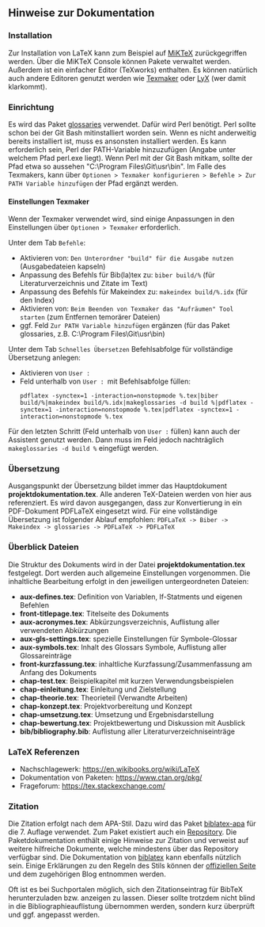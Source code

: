 ## Hinweise zur Dokumentation

### Installation

Zur Installation von LaTeX kann zum Beispiel auf [MiKTeX](https://miktex.org/download "Download MiKTeX") zurückgegriffen werden.
Über die MiKTeX Console können Pakete verwaltet werden. Außerdem ist ein einfacher Editor (TeXworks) enthalten.
Es können natürlich auch andere Editoren genutzt werden wie [Texmaker](https://www.xm1math.net/texmaker/download.html "Download Texmaker") oder [LyX](https://www.lyx.org/Download, "Download LyX") (wer damit klarkommt).

### Einrichtung

Es wird das Paket [glossaries](https://www.ctan.org/pkg/glossaries "glossaries Paketinfo") verwendet. Dafür wird Perl benötigt. Perl sollte schon bei der Git Bash mitinstalliert worden sein. Wenn es nicht anderweitig bereits installiert ist, muss es ansonsten installiert werden.
Es kann erforderlich sein, Perl der PATH-Variable hinzuzufügen (Angabe unter welchem Pfad perl.exe liegt). Wenn Perl mit der Git Bash mitkam, sollte der Pfad etwa so aussehen "C:\Program Files\Git\usr\bin". Im Falle des Texmakers, kann über `Optionen > Texmaker konfigurieren > Befehle > Zur PATH Variable hinzufügen` der Pfad ergänzt werden.

#### Einstellungen Texmaker

Wenn der Texmaker verwendet wird, sind einige Anpassungen in den Einstellungen über `Optionen > Texmaker` erforderlich.

Unter dem Tab `Befehle`:
- Aktivieren von: `Den Unterordner "build" für die Ausgabe nutzen` (Ausgabedateien kapseln)
- Anpassung des Befehls für Bib(la)tex zu: `biber build/%` (für Literaturverzeichnis und Zitate im Text)
- Anpassung des Befehls für Makeindex zu: `makeindex build/%.idx` (für den Index)
- Aktivieren von: `Beim Beenden von Texmaker das "Aufräumen" Tool starten` (zum Entfernen temorärer Dateien)
- ggf. Feld `Zur PATH Variable hinzufügen` ergänzen (für das Paket glossaries, z.B. C:\Program Files\Git\usr\bin) 

Unter dem Tab `Schnelles Übersetzen` Befehlsabfolge für vollständige Übersetzung anlegen:
- Aktivieren von `User :`
- Feld unterhalb von `User : `mit Befehlsabfolge füllen:
	```
	pdflatex -synctex=1 -interaction=nonstopmode %.tex|biber build/%|makeindex build/%.idx|makeglossaries -d build %|pdflatex -synctex=1 -interaction=nonstopmode %.tex|pdflatex -synctex=1 -interaction=nonstopmode %.tex
	```

Für den letzten Schritt (Feld unterhalb von `User :` füllen) kann auch der Assistent genutzt werden. Dann muss im Feld jedoch nachträglich `makeglossaries -d build %` eingefügt werden.

### Übersetzung

Ausgangspunkt der Übersetzung bildet immer das Hauptdokument **projektdokumentation.tex**. Alle anderen TeX-Dateien werden von hier aus referenziert.
Es wird davon ausgegangen, dass zur Konvertierung in ein PDF-Dokument PDFLaTeX eingesetzt wird.
Für eine vollständige Übersetzung ist folgender Ablauf empfohlen:
`PDFLaTeX -> Biber -> Makeindex -> glossaries -> PDFLaTeX -> PDFLaTeX`

### Überblick Dateien

Die Struktur des Dokuments wird in der Datei **projektdokumentation.tex** festgelegt. Dort werden auch allgemeine Einstellungen vorgenommen.
Die inhaltliche Bearbeitung erfolgt in den jeweiligen untergeordneten Dateien:

- **aux-defines.tex**: Definition von Variablen, If-Statments und eigenen Befehlen
- **front-titlepage.tex**: Titelseite des Dokuments
- **aux-acronymes.tex**: Abkürzungsverzeichnis, Auflistung aller verwendeten Abkürzungen
- **aux-gls-settings.tex**: spezielle Einstellungen für Symbole-Glossar
- **aux-symbols.tex**: Inhalt des Glossars Symbole, Auflistung aller Glossareinträge
- **front-kurzfassung.tex**: inhaltliche Kurzfassung/Zusammenfassung am Anfang des Dokuments
- **chap-test.tex**: Beispielkapitel mit kurzen Verwendungsbeispielen
- **chap-einleitung.tex**: Einleitung und Zielstellung
- **chap-theorie.tex**: Theorieteil (Verwandte Arbeiten)
- **chap-konzept.tex**: Projektvorbereitung und Konzept
- **chap-umsetzung.tex**: Umsetzung und Ergebnisdarstellung
- **chap-bewertung.tex**: Projektbewertung und Diskussion mit Ausblick  
- **bib/bibliography.bib**: Auflistung aller Literaturverzeichniseinträge

### LaTeX Referenzen

- Nachschlagewerk: <https://en.wikibooks.org/wiki/LaTeX>
- Dokumentation von Paketen: <https://www.ctan.org/pkg/>
- Frageforum: <https://tex.stackexchange.com/>

### Zitation

Die Zitation erfolgt nach dem APA-Stil. Dazu wird das Paket [biblatex-apa](https://www.ctan.org/pkg/biblatex-apa "biblatex-apa im ctan") für die 7. Auflage verwendet. Zum Paket existiert auch ein [Repository](https://github.com/plk/biblatex-apa "biblatex-apa auf github"). Die Paketdokumentation enthält einige Hinweise zur Zitation und verweist auf weitere hilfreiche Dokumente, welche mindestens über das Repository verfügbar sind. Die Dokumentation von [biblatex](https://www.ctan.org/pkg/biblatex "biblatex im ctan") kann ebenfalls nützlich sein. Einige Erklärungen zu den Regeln des Stils können der [offiziellen Seite](https://apastyle.apa.org/ "apa-style") und dem zugehörigen Blog entnommen werden.

Oft ist es bei Suchportalen möglich, sich den Zitationseintrag für BibTeX herunterzuladen bzw. anzeigen zu lassen. Dieser sollte trotzdem nicht blind in die Bibliographieauflistung übernommen werden, sondern kurz überprüft und ggf. angepasst werden.